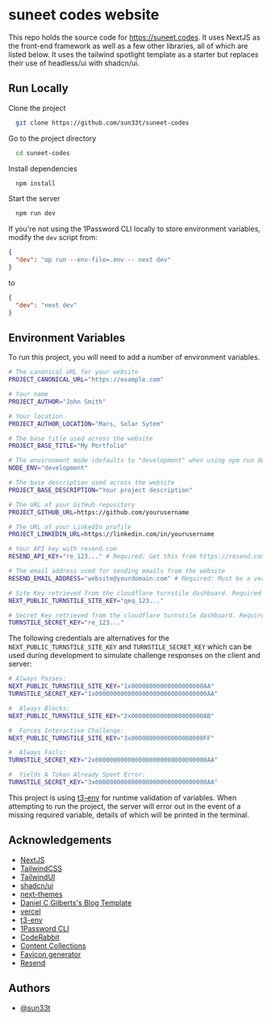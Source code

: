 # suneet codes website

This repo holds the source code for https://suneet.codes. It uses NextJS as the front-end framework as well as a few other libraries, all of which are listed below. It uses the tailwind spotlight template as a starter but replaces their use of headless/ui with shadcn/ui.

## Run Locally

Clone the project

```bash
  git clone https://github.com/sun33t/suneet-codes
```

Go to the project directory

```bash
  cd suneet-codes
```

Install dependencies

```bash
  npm install
```

Start the server

```bash
  npm run dev
```

If you're not using the 1Password CLI locally to store environment variables, modify the `dev` script from:

```json
{
  "dev": "op run --env-file=.env -- next dev"
}
```

to

```json
{
  "dev": "next dev"
}
```

## Environment Variables

To run this project, you will need to add a number of environment variables.

```bash
# The canonical URL for your website
PROJECT_CANONICAL_URL="https://example.com"

# Your name
PROJECT_AUTHOR="John Smith"

# Your location
PROJECT_AUTHOR_LOCATION="Mars, Solar Sytem"

# The base title used across the website
PROJECT_BASE_TITLE="My Portfolio"

# The environment mode (defaults to "development" when using npm run dev)
NODE_ENV="development"

# The base description used across the website
PROJECT_BASE_DESCRIPTION="Your project description"

# The URL of your GitHub repository
PROJECT_GITHUB_URL=https://github.com/yourusername

# The URL of your LinkedIn profile
PROJECT_LINKEDIN_URL=https://linkedin.com/in/yourusername

# Your API key with resend.com
RESEND_API_KEY="re_123..." # Required: Get this from https://resend.com/api-keys

# The email address used for sending emails from the website
RESEND_EMAIL_ADDRESS="website@yourdomain.com" # Required: Must be a verified domain in Resend

# Site Key retrieved from the cloudflare turnstile dashboard. Required for turnstile implementation on the contact form. See https://developers.cloudflare.com/turnstile/
NEXT_PUBLIC_TURNSTILE_SITE_KEY="qeq_123..."

# Secret Key retrieved from the cloudflare turnstile dashboard. Required for turnstile implementation on the contact form. See https://developers.cloudflare.com/turnstile/
TURNSTILE_SECRET_KEY="re_123..."
```

The following credentials are alternatives for the `NEXT_PUBLIC_TURNSTILE_SITE_KEY` and `TURNSTILE_SECRET_KEY` which can be used during development to simulate challenge responses on the client and server:

```bash
# Always Passes:
NEXT_PUBLIC_TURNSTILE_SITE_KEY="1x00000000000000000000AA"
TURNSTILE_SECRET_KEY="1x0000000000000000000000000000000AA"

#  Always Blocks:
NEXT_PUBLIC_TURNSTILE_SITE_KEY="2x00000000000000000000AB"

#  Forces Interactive Challenge:
NEXT_PUBLIC_TURNSTILE_SITE_KEY="3x00000000000000000000FF"

#  Always Fails:
TURNSTILE_SECRET_KEY="2x0000000000000000000000000000000AA"

#  Yields A Token Already Spent Error:
TURNSTILE_SECRET_KEY="3x0000000000000000000000000000000AA"

```

This project is using [t3-env](https://github.com/t3-oss/t3-env) for runtime validation of variables. When attempting to run the project, the server will error out in the event of a missing required variable, details of which will be printed in the terminal.

## Acknowledgements

- [NextJS](https://nextjs.org/)
- [TailwindCSS](https://tailwindcss.com)
- [TailwindUI](https://tailwindui.com)
- [shadcn/ui](https://ui.shadcn.com/)
- [next-themes](https://github.com/pacocoursey/next-themes)
- [Daniel C Gilberts's Blog Template](https://github.com/danielcgilibert/blog-template)
- [vercel](https://vercel.com/)
- [t3-env](https://github.com/t3-oss/t3-env)
- [1Password CLI](https://developer.1password.com/docs/cli/secret-references/)
- [CodeRabbit](https://coderabbit.ai)
- [Content Collections](https://www.content-collections.dev/)
- [Favicon generator](https://favicon.io/favicon-converter/)
- [Resend](https://resend.com)

## Authors

- [@sun33t](https://www.github.com/sun33t)
